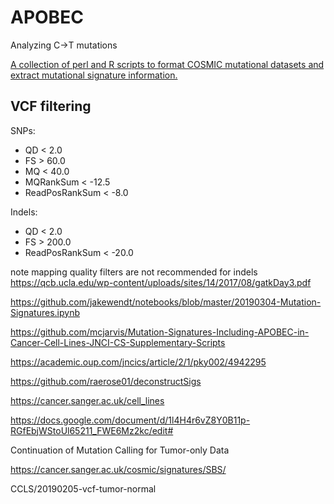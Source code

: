 
#	APOBEC


Analyzing C->T mutations


[A collection of perl and R scripts to format COSMIC mutational datasets and extract mutational signature information.](https://github.com/jakewendt/Mutation-Signatures)




##	VCF filtering

SNPs:
* QD  < 2.0         
* FS  >  60.0         
* MQ  <  40.0 	
* MQRankSum  <  -12.5 
* ReadPosRankSum  <  -8.0

Indels:
* QD  <  2.0         
* FS  >  200.0      
* ReadPosRankSum  <  -20.0 

note mapping quality filters are not recommended for indels https://qcb.ucla.edu/wp-content/uploads/sites/14/2017/08/gatkDay3.pdf




https://github.com/jakewendt/notebooks/blob/master/20190304-Mutation-Signatures.ipynb






https://github.com/mcjarvis/Mutation-Signatures-Including-APOBEC-in-Cancer-Cell-Lines-JNCI-CS-Supplementary-Scripts

https://academic.oup.com/jncics/article/2/1/pky002/4942295

https://github.com/raerose01/deconstructSigs

https://cancer.sanger.ac.uk/cell_lines



https://docs.google.com/document/d/1l4H4r6vZ8Y0B11p-RGfEbjWStoUl65211_FWE6Mz2kc/edit#


Continuation of Mutation Calling for Tumor-only Data

https://cancer.sanger.ac.uk/cosmic/signatures/SBS/


CCLS/20190205-vcf-tumor-normal

